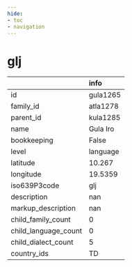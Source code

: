 ```yaml
---
hide:
- toc
- navigation
---
```

# glj
|                      | info     |
|:---------------------|:---------|
| id                   | gula1265 |
| family_id            | atla1278 |
| parent_id            | kula1285 |
| name                 | Gula Iro |
| bookkeeping          | False    |
| level                | language |
| latitude             | 10.267   |
| longitude            | 19.5359  |
| iso639P3code         | glj      |
| description          | nan      |
| markup_description   | nan      |
| child_family_count   | 0        |
| child_language_count | 0        |
| child_dialect_count  | 5        |
| country_ids          | TD       |
